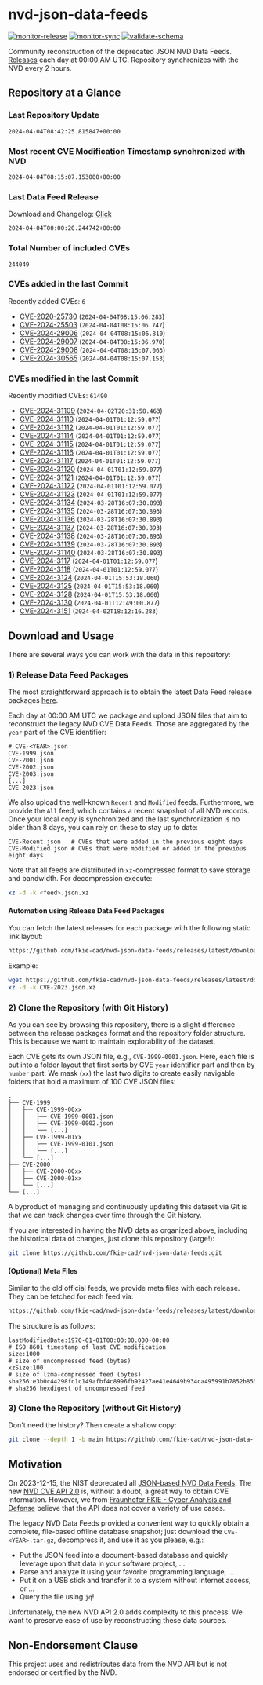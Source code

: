 # nvd-json-data-feeds

[![monitor-release](https://github.com/fkie-cad/nvd-json-data-feeds/actions/workflows/monitor_release.yml/badge.svg)](https://github.com/fkie-cad/nvd-json-data-feeds/actions/workflows/monitor_release.yml)
[![monitor-sync](https://github.com/fkie-cad/nvd-json-data-feeds/actions/workflows/monitor_sync.yml/badge.svg)](https://github.com/fkie-cad/nvd-json-data-feeds/actions/workflows/monitor_sync.yml)
[![validate-schema](https://github.com/fkie-cad/nvd-json-data-feeds/actions/workflows/validate_schema.yml/badge.svg)](https://github.com/fkie-cad/nvd-json-data-feeds/actions/workflows/validate_schema.yml)

Community reconstruction of the deprecated JSON NVD Data Feeds.
[Releases](https://github.com/fkie-cad/nvd-json-data-feeds/releases/latest) each day at 00:00 AM UTC.
Repository synchronizes with the NVD every 2 hours.

## Repository at a Glance

### Last Repository Update

```plain
2024-04-04T08:42:25.815847+00:00
```

### Most recent CVE Modification Timestamp synchronized with NVD

```plain
2024-04-04T08:15:07.153000+00:00
```

### Last Data Feed Release

Download and Changelog: [Click](https://github.com/fkie-cad/nvd-json-data-feeds/releases/latest)

```plain
2024-04-04T00:00:20.244742+00:00
```

### Total Number of included CVEs

```plain
244049
```

### CVEs added in the last Commit

Recently added CVEs: `6`

- [CVE-2020-25730](CVE-2020/CVE-2020-257xx/CVE-2020-25730.json) (`2024-04-04T08:15:06.283`)
- [CVE-2024-25503](CVE-2024/CVE-2024-255xx/CVE-2024-25503.json) (`2024-04-04T08:15:06.747`)
- [CVE-2024-29006](CVE-2024/CVE-2024-290xx/CVE-2024-29006.json) (`2024-04-04T08:15:06.810`)
- [CVE-2024-29007](CVE-2024/CVE-2024-290xx/CVE-2024-29007.json) (`2024-04-04T08:15:06.970`)
- [CVE-2024-29008](CVE-2024/CVE-2024-290xx/CVE-2024-29008.json) (`2024-04-04T08:15:07.063`)
- [CVE-2024-30565](CVE-2024/CVE-2024-305xx/CVE-2024-30565.json) (`2024-04-04T08:15:07.153`)


### CVEs modified in the last Commit

Recently modified CVEs: `61490`

- [CVE-2024-31109](CVE-2024/CVE-2024-311xx/CVE-2024-31109.json) (`2024-04-02T20:31:58.463`)
- [CVE-2024-31110](CVE-2024/CVE-2024-311xx/CVE-2024-31110.json) (`2024-04-01T01:12:59.077`)
- [CVE-2024-31112](CVE-2024/CVE-2024-311xx/CVE-2024-31112.json) (`2024-04-01T01:12:59.077`)
- [CVE-2024-31114](CVE-2024/CVE-2024-311xx/CVE-2024-31114.json) (`2024-04-01T01:12:59.077`)
- [CVE-2024-31115](CVE-2024/CVE-2024-311xx/CVE-2024-31115.json) (`2024-04-01T01:12:59.077`)
- [CVE-2024-31116](CVE-2024/CVE-2024-311xx/CVE-2024-31116.json) (`2024-04-01T01:12:59.077`)
- [CVE-2024-31117](CVE-2024/CVE-2024-311xx/CVE-2024-31117.json) (`2024-04-01T01:12:59.077`)
- [CVE-2024-31120](CVE-2024/CVE-2024-311xx/CVE-2024-31120.json) (`2024-04-01T01:12:59.077`)
- [CVE-2024-31121](CVE-2024/CVE-2024-311xx/CVE-2024-31121.json) (`2024-04-01T01:12:59.077`)
- [CVE-2024-31122](CVE-2024/CVE-2024-311xx/CVE-2024-31122.json) (`2024-04-01T01:12:59.077`)
- [CVE-2024-31123](CVE-2024/CVE-2024-311xx/CVE-2024-31123.json) (`2024-04-01T01:12:59.077`)
- [CVE-2024-31134](CVE-2024/CVE-2024-311xx/CVE-2024-31134.json) (`2024-03-28T16:07:30.893`)
- [CVE-2024-31135](CVE-2024/CVE-2024-311xx/CVE-2024-31135.json) (`2024-03-28T16:07:30.893`)
- [CVE-2024-31136](CVE-2024/CVE-2024-311xx/CVE-2024-31136.json) (`2024-03-28T16:07:30.893`)
- [CVE-2024-31137](CVE-2024/CVE-2024-311xx/CVE-2024-31137.json) (`2024-03-28T16:07:30.893`)
- [CVE-2024-31138](CVE-2024/CVE-2024-311xx/CVE-2024-31138.json) (`2024-03-28T16:07:30.893`)
- [CVE-2024-31139](CVE-2024/CVE-2024-311xx/CVE-2024-31139.json) (`2024-03-28T16:07:30.893`)
- [CVE-2024-31140](CVE-2024/CVE-2024-311xx/CVE-2024-31140.json) (`2024-03-28T16:07:30.893`)
- [CVE-2024-3117](CVE-2024/CVE-2024-31xx/CVE-2024-3117.json) (`2024-04-01T01:12:59.077`)
- [CVE-2024-3118](CVE-2024/CVE-2024-31xx/CVE-2024-3118.json) (`2024-04-01T01:12:59.077`)
- [CVE-2024-3124](CVE-2024/CVE-2024-31xx/CVE-2024-3124.json) (`2024-04-01T15:53:18.060`)
- [CVE-2024-3125](CVE-2024/CVE-2024-31xx/CVE-2024-3125.json) (`2024-04-01T15:53:18.060`)
- [CVE-2024-3128](CVE-2024/CVE-2024-31xx/CVE-2024-3128.json) (`2024-04-01T15:53:18.060`)
- [CVE-2024-3130](CVE-2024/CVE-2024-31xx/CVE-2024-3130.json) (`2024-04-01T12:49:00.877`)
- [CVE-2024-3151](CVE-2024/CVE-2024-31xx/CVE-2024-3151.json) (`2024-04-02T18:12:16.283`)


## Download and Usage

There are several ways you can work with the data in this repository:

### 1) Release Data Feed Packages

The most straightforward approach is to obtain the latest Data Feed release packages [here](https://github.com/fkie-cad/nvd-json-data-feeds/releases/latest).

Each day at 00:00 AM UTC we package and upload JSON files that aim to reconstruct the legacy NVD CVE Data Feeds.
Those are aggregated by the `year` part of the CVE identifier:

```
# CVE-<YEAR>.json
CVE-1999.json
CVE-2001.json
CVE-2002.json
CVE-2003.json
[...]
CVE-2023.json
```

We also upload the well-known `Recent` and `Modified` feeds.
Furthermore, we provide the `All` feed, which contains a recent snapshot of all NVD records.
Once your local copy is synchronized and the last synchronization is no older than 8 days, you can rely on these to stay up to date:

```plain
CVE-Recent.json   # CVEs that were added in the previous eight days
CVE-Modified.json # CVEs that were modified or added in the previous eight days
```

Note that all feeds are distributed in `xz`-compressed format to save storage and bandwidth.
For decompression execute:

```sh
xz -d -k <feed>.json.xz
```

#### Automation using Release Data Feed Packages

You can fetch the latest releases for each package with the following static link layout:

```sh
https://github.com/fkie-cad/nvd-json-data-feeds/releases/latest/download/CVE-<YEAR>.json.xz
```

Example:

```sh
wget https://github.com/fkie-cad/nvd-json-data-feeds/releases/latest/download/CVE-2023.json.xz
xz -d -k CVE-2023.json.xz
```

### 2) Clone the Repository (with Git History)

As you can see by browsing this repository, there is a slight difference between the release packages format and the repository folder structure.
This is because we want to maintain explorability of the dataset.

Each CVE gets its own JSON file, e.g., `CVE-1999-0001.json`.
Here, each file is put into a folder layout that first sorts by CVE `year` identifier part and then by `number` part.
We mask (`xx`) the last two digits to create easily navigable folders that hold a maximum of 100 CVE JSON files:

```plain
.
├── CVE-1999
│   ├── CVE-1999-00xx
│   │   ├── CVE-1999-0001.json
│   │   ├── CVE-1999-0002.json
│   │   └── [...]
│   ├── CVE-1999-01xx
│   │   ├── CVE-1999-0101.json
│   │   └── [...]
│   └── [...]
├── CVE-2000
│   ├── CVE-2000-00xx
│   ├── CVE-2000-01xx
│   └── [...]
└── [...]
```

A byproduct of managing and continuously updating this dataset via Git is that we can track changes over time through the Git history.

If you are interested in having the NVD data as organized above, including the historical data of changes, just clone this repository (large!):

```sh
git clone https://github.com/fkie-cad/nvd-json-data-feeds.git
```

#### (Optional) Meta Files

Similar to the old official feeds, we provide meta files with each release. They can be fetched for each feed via:

```sh
https://github.com/fkie-cad/nvd-json-data-feeds/releases/latest/download/CVE-<YEAR>.meta
```

The structure is as follows:

```plain
lastModifiedDate:1970-01-01T00:00:00.000+00:00                          # ISO 8601 timestamp of last CVE modification
size:1000                                                               # size of uncompressed feed (bytes)
xzSize:100                                                              # size of lzma-compressed feed (bytes)
sha256:e3b0c44298fc1c149afbf4c8996fb92427ae41e4649b934ca495991b7852b855 # sha256 hexdigest of uncompressed feed
```

### 3) Clone the Repository (without Git History)

Don't need the history? Then create a shallow copy:

```sh
git clone --depth 1 -b main https://github.com/fkie-cad/nvd-json-data-feeds.git
```

## Motivation

On 2023-12-15, the NIST deprecated all [JSON-based NVD Data Feeds](https://nvd.nist.gov/vuln/data-feeds#divRetirementBanner-1).
The new [NVD CVE API 2.0](https://nvd.nist.gov/developers/vulnerabilities) is, without a doubt, a great way to obtain CVE information.
However, we from [Fraunhofer FKIE - Cyber Analysis and Defense](https://www.fkie.fraunhofer.de/en/departments/cad.html) believe that the API does not cover a variety of use cases.

The legacy NVD Data Feeds provided a convenient way to quickly obtain a complete, file-based offline database snapshot; just download the `CVE-<YEAR>.tar.gz`, decompress it, and use it as you please, e.g.:

- Put the JSON feed into a document-based database and quickly leverage upon that data in your software project, ...
- Parse and analyze it using your favorite programming language, ...
- Put it on a USB stick and transfer it to a system without internet access, or ...
- Query the file using `jq`!

Unfortunately, the new NVD API 2.0 adds complexity to this process.
We want to preserve ease of use by reconstructing these data sources.

## Non-Endorsement Clause

This project uses and redistributes data from the NVD API but is not endorsed or certified by the NVD.
